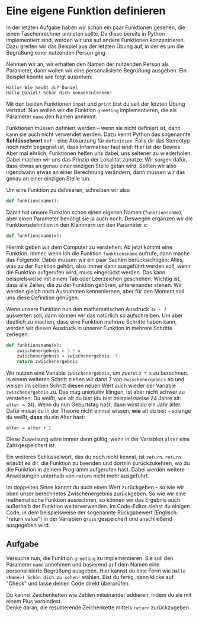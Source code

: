 # Eine eigene Funktion definieren

In der letzten Aufgabe haben wir schon ein paar Funktionen gesehen, die einen Taschenrechner anbieten sollte.
Da diese bereits in Python implementiert sind, werden wir uns auf andere Funktionen konzentrieren.
Dazu greifen wir das Beispiel aus der letzten Übung auf, in der es um die Begrüßung einer nutzenden Person ging.

Nehmen wir an, wir erhalten den Namen der nutzenden Person als Parameter, dann wollen wir eine personalisierte Begrüßung
ausgeben.
Ein Beispiel könnte wie folgt aussehen:

```
Hallo! Wie heißt du? Daniel
Hallo Daniel! Schön dich kennenzulernen!
```

Mit den beiden Funktionen `input` und `print` bist du seit der letzten Übung vertraut.
Nun wollen wir die Funktion `greeting` implementieren, die als Parameter `name` den Namen annimmt.

Funktionen müssen definiert werden – wenn sie nicht definiert ist, dann kann sie auch nicht verwendet werden.
Dazu kennt Python das sogenannte **Schlüsselwort** `def` – eine Abkürzung für `definition`.
Falls dir das Stereotyp noch nicht begegnet ist, dass Informatiker faul sind:
Hier ist der Beweis.
Aber mal ehrlich, Funktionen helfen uns dabei, uns seltener zu wiederholen.
Dabei machen wir uns das Prinzip der Lokalität zunutze:
Wir sorgen dafür, dass etwas an genau einer einzigen Stelle getan wird.
Sollten wir also irgendwann etwas an einer Berechnung verändern, dann müssen wir das genau an einer einzigen Stelle tun.

Um eine Funktion zu definieren, schreiben wir also 

```python
def funktionsname():
```

Damit hat unsere Funktion schon einen eigenen Namen (`funktionsname`), aber einen Parameter benötigt sie ja auch noch.
Deswegen ergänzen wir die Funktionsdefinition in den Klammern um den Parameter `x`:

```python
def funktionsname(x):
```

Hiermit geben wir dem Computer zu verstehen:
Ab jetzt kommt eine Funktion.
Immer, wenn ich die Funktion `funktionsname` aufrufe, dann mache das Folgende.
Dabei müssen wir ein paar Sachen berücksichtigen:
Alles, was zu der Funktion gehört, also immer dann ausgeführt werden soll, wenn die Funktion aufgerufen wird, muss
eingerückt werden.
Das kann beispielsweise mit einem Tab oder Leerzeichen geschehen.
Wichtig ist, dass alle Zeilen, die zu der Funktion gehören, untereinander stehen.
Wir werden gleich noch Ausnahmen kennenlernen, aber für den Moment soll uns diese Definition genügen.

Wenn unsere Funktion nun den mathematischen Ausdruck `3x - 7` auswerten soll, dann können wir das natürlich so 
aufschreiben.
Um aber deutlich zu machen, dass eine Funktion mehrere Schritte haben kann, werden wir diesen Ausdruck in unserer
Funktion in mehrere Schritte zerlegen:

```python
def funktionsname(x):
    zwischenergebnis = 3 * x
    zwischenergebnis = zwischenergebnis -7
    return zwischenergebnis 
```

Wir nutzen eine Variable `zwischenergebnis`, um zuerst `3 * x` zu berechnen.
In einem weiteren Schritt ziehen wir dann 7 von `zwischenergebnis` ab und weisen im selben Schritt diesen neuen Wert
auch wieder der Variable `zwischenergebnis` zu.
Das mag unintuitiv klingen, ist aber nicht schwer zu verstehen:
Du weißt, wie alt du bist (du bist beispielsweise 24 Jahre alt: `alter = 24`).
Wenn du nun Geburtstag hast, dann wirst du ein Jahr älter.
Dafür musst du in der Theorie nicht einmal wissen, **wie** alt du bist – solange du weißt, **dass** du ein Alter hast:

```
alter = alter + 1
```

Diese Zuweisung wäre immer dann gültig, wenn in der Variablen `alter` eine Zahl gespeichert ist.

Ein weiteres Schlüsselwort, das du noch nicht kennst, ist `return`.
`return` erlaubt es dir, die Funktion zu beenden und dorthin zurückzukehren, wo du die Funktion in deinem Programm
aufgerufen hast.
Dabei werden weitere Anweisungen unterhalb von `return` nicht mehr ausgeführt.

Im doppelten Sinne kannst du auch einen Wert zurückgeben – so wie wir oben unser berechnetes Zwischenergebnis
zurückgeben.
So wie wir eine mathematische Funktion ausrechnen, so können wir das Ergebnis auch außerhalb der Funktion
weiterverwenden.
Im Code-Editor siehst du einigen Code, in dem beispielsweise der sogenannte Rückgabewert (Englisch: "return value") in
der Variablen `gruss` gespeichert und anschließend ausgegeben wird.

## Aufgabe

Versuche nun, die Funktion `greeting` zu implementieren.
Sie soll den Parameter `name` annehmen und basierend auf dem Namen eine personalisierte Begrüßung ausgeben.
Hier kannst du eine Form wie `Hallo <Name>! Schön dich zu sehen!` wählen.
Bist du fertig, dann klicke auf "Check" und lasse deinen Code direkt überprüfen.

<div class="hint">
  Du kannst Zeichenketten wie Zahlen miteinander addieren, indem du sie mit einem Plus verbindest.
</div>

<div class="hint">
  Denke daran, die resultierende Zeichenkette mittels <code>return</code> zurückzugeben.
</div>
